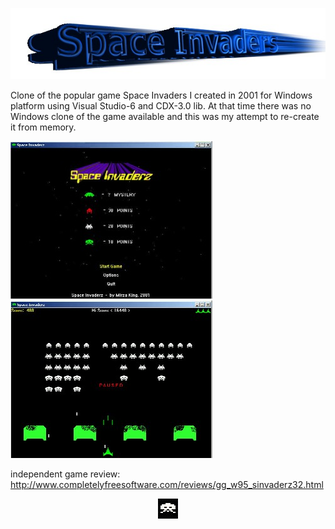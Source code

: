 ![Alt Text](/MD/title.jpg)

Clone of the popular game Space Invaders I created in 2001 for Windows platform using 
Visual Studio-6 and CDX-3.0 lib. At that time there was no Windows clone 
of the game available and this was my attempt to re-create it from memory.


![Alt Text](/MD/si1.jpg)
![Alt Text](/MD/si2.jpg)


independent game review: http://www.completelyfreesoftware.com/reviews/gg_w95_sinvaderz32.html

<p align="center">
  <img src="/MD/SIAnim.gif">
</p>

